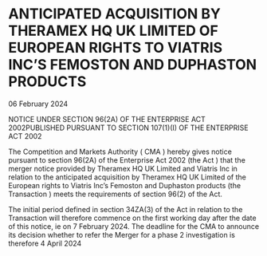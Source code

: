 # ANTICIPATED ACQUISITION BY THERAMEX HQ UK LIMITED OF EUROPEAN RIGHTS TO VIATRIS INC’S FEMOSTON AND DUPHASTON PRODUCTS

06 February 2024

NOTICE UNDER SECTION 96(2A) OF THE ENTERPRISE ACT 2002PUBLISHED PURSUANT TO SECTION 107(1)(I) OF THE ENTERPRISE ACT 2002

The Competition and Markets Authority ( CMA ) hereby gives notice pursuant to section 96(2A) of the Enterprise Act 2002 (the Act ) that the merger notice provided by Theramex HQ UK Limited and Viatris Inc in relation to the anticipated acquisition by Theramex HQ UK Limited of the European rights to Viatris Inc’s Femoston and Duphaston products (the Transaction ) meets the requirements of section 96(2) of the Act.

The initial period defined in section 34ZA(3) of the Act in relation to the Transaction will therefore commence on the first working day after the date of this notice, ie on 7 February 2024. The deadline for the CMA to announce its decision whether to refer the Merger for a phase 2 investigation is therefore 4 April 2024